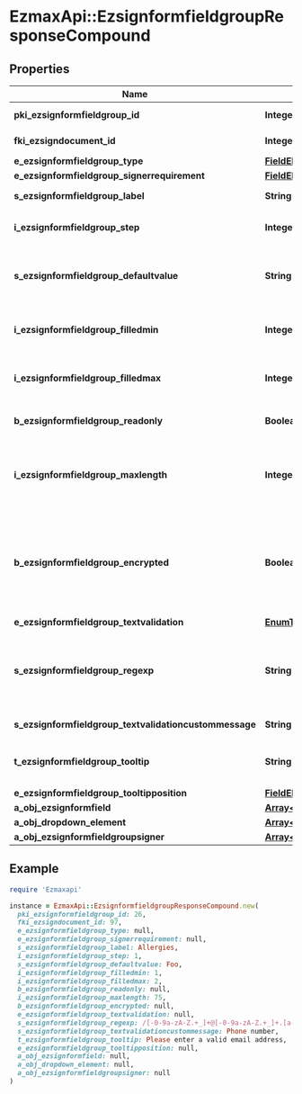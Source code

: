 # EzmaxApi::EzsignformfieldgroupResponseCompound

## Properties

| Name | Type | Description | Notes |
| ---- | ---- | ----------- | ----- |
| **pki_ezsignformfieldgroup_id** | **Integer** | The unique ID of the Ezsignformfieldgroup |  |
| **fki_ezsigndocument_id** | **Integer** | The unique ID of the Ezsigndocument |  |
| **e_ezsignformfieldgroup_type** | [**FieldEEzsignformfieldgroupType**](FieldEEzsignformfieldgroupType.md) |  |  |
| **e_ezsignformfieldgroup_signerrequirement** | [**FieldEEzsignformfieldgroupSignerrequirement**](FieldEEzsignformfieldgroupSignerrequirement.md) |  | [optional] |
| **s_ezsignformfieldgroup_label** | **String** | The Label for the Ezsignformfieldgroup |  |
| **i_ezsignformfieldgroup_step** | **Integer** | The step when the Ezsignsigner will be invited to fill the form fields |  |
| **s_ezsignformfieldgroup_defaultvalue** | **String** | The default value for the Ezsignformfieldgroup  You can use the codes below and they will be replaced at signature time.    | Code | Description | Example | | ------------------------- | ------------ | ------------ | | {sUserFirstname} | The first name of the contact | John | | {sUserLastname} | The last name of the contact | Doe | | {sUserJobtitle} | The job title | Sales Representative | | {sCompany} | Company name | eZmax Solutions Inc. | | {sEmailAddress} | The email address | email@example.com | | {sPhoneE164} | A phone number in E.164 Format | +15149901516 | | {sPhoneE164Cell} | A phone number in E.164 Format | +15149901516 | | [optional] |
| **i_ezsignformfieldgroup_filledmin** | **Integer** | The minimum number of Ezsignformfield that must be filled in the Ezsignformfieldgroup |  |
| **i_ezsignformfieldgroup_filledmax** | **Integer** | The maximum number of Ezsignformfield that must be filled in the Ezsignformfieldgroup |  |
| **b_ezsignformfieldgroup_readonly** | **Boolean** | Whether the Ezsignformfieldgroup is read only or not. |  |
| **i_ezsignformfieldgroup_maxlength** | **Integer** | The maximum length for the value in the Ezsignformfieldgroup  This can only be set if eEzsignformfieldgroupType is **Text** or **Textarea** | [optional] |
| **b_ezsignformfieldgroup_encrypted** | **Boolean** | Whether the Ezsignformfieldgroup is encrypted in the database or not. Encrypted values are not displayed on the Ezsigndocument. This can only be set if eEzsignformfieldgroupType is **Text** or **Textarea** | [optional] |
| **e_ezsignformfieldgroup_textvalidation** | [**EnumTextvalidation**](EnumTextvalidation.md) |  | [optional] |
| **s_ezsignformfieldgroup_regexp** | **String** | A regular expression to indicate what values are acceptable for the Ezsignformfieldgroup.  This can only be set if eEzsignformfieldgroupType is **Text** or **Textarea** | [optional] |
| **s_ezsignformfieldgroup_textvalidationcustommessage** | **String** | Description of validation rule. Show by signatory. | [optional] |
| **t_ezsignformfieldgroup_tooltip** | **String** | A tooltip that will be presented to Ezsignsigner about the Ezsignformfieldgroup | [optional] |
| **e_ezsignformfieldgroup_tooltipposition** | [**FieldEEzsignformfieldgroupTooltipposition**](FieldEEzsignformfieldgroupTooltipposition.md) |  | [optional] |
| **a_obj_ezsignformfield** | [**Array&lt;EzsignformfieldResponseCompound&gt;**](EzsignformfieldResponseCompound.md) |  |  |
| **a_obj_dropdown_element** | [**Array&lt;CustomDropdownElementResponseCompound&gt;**](CustomDropdownElementResponseCompound.md) |  | [optional] |
| **a_obj_ezsignformfieldgroupsigner** | [**Array&lt;EzsignformfieldgroupsignerResponseCompound&gt;**](EzsignformfieldgroupsignerResponseCompound.md) |  |  |

## Example

```ruby
require 'Ezmaxapi'

instance = EzmaxApi::EzsignformfieldgroupResponseCompound.new(
  pki_ezsignformfieldgroup_id: 26,
  fki_ezsigndocument_id: 97,
  e_ezsignformfieldgroup_type: null,
  e_ezsignformfieldgroup_signerrequirement: null,
  s_ezsignformfieldgroup_label: Allergies,
  i_ezsignformfieldgroup_step: 1,
  s_ezsignformfieldgroup_defaultvalue: Foo,
  i_ezsignformfieldgroup_filledmin: 1,
  i_ezsignformfieldgroup_filledmax: 2,
  b_ezsignformfieldgroup_readonly: null,
  i_ezsignformfieldgroup_maxlength: 75,
  b_ezsignformfieldgroup_encrypted: null,
  e_ezsignformfieldgroup_textvalidation: null,
  s_ezsignformfieldgroup_regexp: /[-0-9a-zA-Z.+_]+@[-0-9a-zA-Z.+_]+.[a-zA-Z]{2,4}/,
  s_ezsignformfieldgroup_textvalidationcustommessage: Phone number,
  t_ezsignformfieldgroup_tooltip: Please enter a valid email address,
  e_ezsignformfieldgroup_tooltipposition: null,
  a_obj_ezsignformfield: null,
  a_obj_dropdown_element: null,
  a_obj_ezsignformfieldgroupsigner: null
)
```

